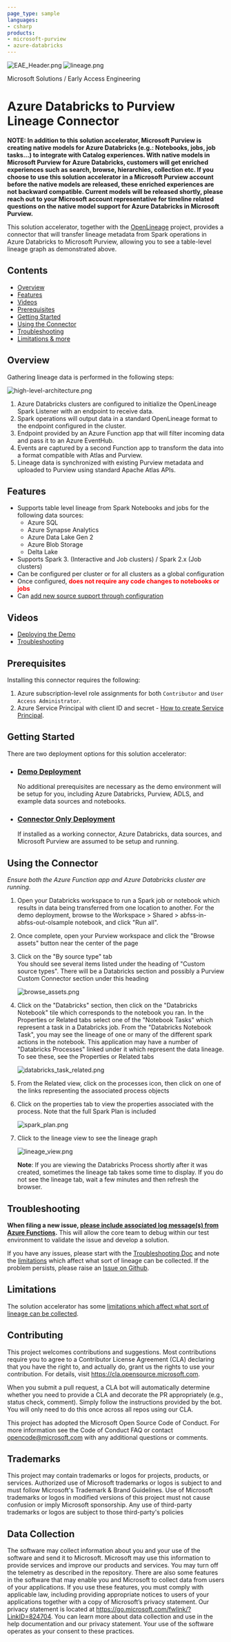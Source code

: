 ```yaml
---
page_type: sample
languages:
- csharp
products:
- microsoft-purview
- azure-databricks
---
```

<!-- markdownlint-disable MD033 - HTML rule -->
![EAE_Header.png](./assets/img/readme/EAE_Header.png)
![lineage.png](./assets/img/readme/lineage.png)

Microsoft Solutions / Early Access Engineering

# Azure Databricks to Purview Lineage Connector

**NOTE: In addition to this solution accelerator, Microsoft Purview is creating native models for Azure Databricks (e.g.: Notebooks, jobs, job tasks...) to integrate with Catalog experiences. With native models in Microsoft Purview for Azure Databricks, customers will get enriched experiences such as search, browse, hierarchies, collection etc. If you choose to use this solution accelerator in a Microsoft Purview account before the native models are released, these enriched experiences are not backward compatible. Current models will be released shortly, please reach out to your Microsoft account representative for timeline related questions on the native model support for Azure Databricks in Microsoft Purview.**

This solution accelerator, together with the [OpenLineage](http://opennlineage.io) project, provides a connector that will transfer lineage metadata from Spark operations in Azure Databricks to Microsoft Purview, allowing you to see a table-level lineage graph as demonstrated above.

## Contents

* [Overview](#overview)
* [Features](#features)
* [Videos](#videos)
* [Prerequisites](#prerequisites)
* [Getting Started](#getting-started)
* [Using the Connector](#using-the-connector)
* [Troubleshooting](#Troubleshooting)
* [Limitations & more](#Limitations)

## Overview

Gathering lineage data is performed in the following steps:

![high-level-architecture.png](./assets/img/readme/high-level-architecture.svg)

1. Azure Databricks clusters are configured to initialize the OpenLineage Spark Listener with an endpoint to receive data.
1. Spark operations will output data in a standard OpenLineage format to the endpoint configured in the cluster.
1. Endpoint provided by an Azure Function app that will filter incoming data and pass it to an Azure EventHub.
1. Events are captured by a second Function app to transform the data into a format compatible with Atlas and Purview.
1. Lineage data is synchronized with existing Purview metadata and uploaded to Purview using standard Apache Atlas APIs.

## Features

* Supports table level lineage from Spark Notebooks and jobs for the following data sources:
  * Azure SQL
  * Azure Synapse Analytics
  * Azure Data Lake Gen 2
  * Azure Blob Storage
  * Delta Lake
* Supports Spark 3. (Interactive and Job clusters) / Spark 2.x (Job clusters)
* Can be configured per cluster or for all clusters as a global configuration  
* Once configured, <span style="color: red;">**does not require any code changes to notebooks or jobs**</span>
* Can [add new source support through configuration](./extending-source-support.md)  

## Videos

* [Deploying the Demo](https://youtu.be/pLF0iykhruY)
* [Troubleshooting](https://youtu.be/kG8Maa1kOx0)

## Prerequisites

Installing this connector requires the following:

1. Azure subscription-level role assignments for both `Contributor` and `User Access Administrator`.
1. Azure Service Principal with client ID and secret - [How to create Service Principal](https://docs.microsoft.com/en-us/azure/active-directory/develop/howto-create-service-principal-portal).

## Getting Started

There are two deployment options for this solution accelerator:

* ### [Demo Deployment](./deploy-demo.md)

    No additional prerequisites are necessary as the demo environment will be setup for you, including Azure Databricks, Purview, ADLS, and example data sources and notebooks.

* ### [Connector Only Deployment](./deploy-base.md)

    If installed as a working connector, Azure Databricks, data sources, and Microsoft Purview are assumed to be setup and running.

## Using the Connector

*Ensure both the Azure Function app and Azure Databricks cluster are running.*

1. Open your Databricks workspace to run a Spark job or notebook which results in data being transferred from one location to another. For the demo deployment, browse to the Workspace > Shared > abfss-in-abfss-out-olsample notebook, and click "Run all".

1. Once complete, open your Purview workspace and click the "Browse assets" button near the center of the page

1. Click on the "By source type" tab  
You should see several items listed under the heading of "Custom source types".  There will be a Databricks section and possibly a Purview Custom Connector section under this heading

    ![browse_assets.png](./assets/img/readme/browse_assets.png)

1. Click on the "Databricks" section, then click on the "Databricks Notebook" tile which corresponds to the notebook you ran. In the Properties or Related tabs select one of the "Notebook Tasks" which represent a task in a Databricks job. From the "Databricks Notebook Task", you may see the lineage of one or many of the different spark actions in the notebook.  This application may have a number of "Databricks Processes" linked under it which represent the data lineage.  To see these, see the Properties or  Related tabs

    ![databricks_task_related.png](./assets/img/readme/databricks_task_related.png)

1. From the Related view, click on the processes icon, then click on one of the links representing the associated process objects

1. Click on the properties tab to view the properties associated with the process.  Note that the full Spark Plan is included

    ![spark_plan.png](./assets/img/readme/spark_plan.png)

1. Click to the lineage view to see the lineage graph

    ![lineage_view.png](./assets/img/readme/lineage_view.png)

    **Note**: If you are viewing the Databricks Process shortly after it was created, sometimes the lineage tab takes some time to display. If you do not see the lineage tab, wait a few minutes and then refresh the browser.

## Troubleshooting

**When filing a new issue, [please include associated log message(s) from Azure Functions](./TROUBLESHOOTING.md#debug-logs).** This will allow the core team to debug within our test environment to validate the issue and develop a solution.

If you have any issues, please start with the [Troubleshooting Doc](./TROUBLESHOOTING.md) and note the [limitations](./LIMITATIONS.md) which affect what sort of lineage can be collected. If the problem persists, please raise an [Issue on Github](https://github.com/microsoft/Purview-ADB-Lineage-Solution-Accelerator/issues).

## Limitations

The solution accelerator has some [limitations which affect what sort of lineage can be collected](./LIMITATIONS.md).

## Contributing

This project welcomes contributions and suggestions. Most contributions require you to agree to a Contributor License Agreement (CLA) declaring that you have the right to, and actually do, grant us the rights to use your contribution. For details, visit <https://cla.opensource.microsoft.com>.

When you submit a pull request, a CLA bot will automatically determine whether you need to provide a CLA and decorate the PR appropriately (e.g., status check, comment). Simply follow the instructions provided by the bot. You will only need to do this once across all repos using our CLA.

This project has adopted the Microsoft Open Source Code of Conduct. For more information see the Code of Conduct FAQ or contact opencode@microsoft.com with any additional questions or comments.

## Trademarks

This project may contain trademarks or logos for projects, products, or services. Authorized use of Microsoft trademarks or logos is subject to and must follow Microsoft's Trademark & Brand Guidelines. Use of Microsoft trademarks or logos in modified versions of this project must not cause confusion or imply Microsoft sponsorship. Any use of third-party trademarks or logos are subject to those third-party's policies

## Data Collection

The software may collect information about you and your use of the software and send it to Microsoft. Microsoft may use this information to provide services and improve our products and services. You may turn off the telemetry as described in the repository. There are also some features in the software that may enable you and Microsoft to collect data from users of your applications. If you use these features, you must comply with applicable law, including providing appropriate notices to users of your applications together with a copy of Microsoft’s privacy statement. Our privacy statement is located at <https://go.microsoft.com/fwlink/?LinkID=824704>. You can learn more about data collection and use in the help documentation and our privacy statement. Your use of the software operates as your consent to these practices.
